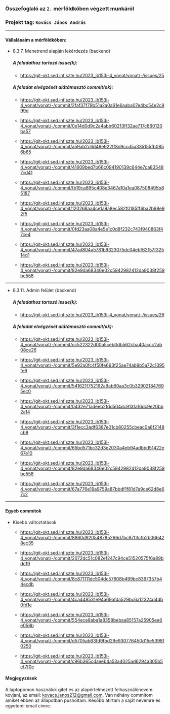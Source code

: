 ### Összefoglaló az `2.` mérföldkőben végzett munkáról

### Projekt tag: `Kovács János András`

___

#### Vállalásaim a mérföldkőben: 

 - 8.3.7. Menetrend alapján lekérdezés (backend)

    ##### A feladathoz tartozó issue(k):

     - https://git-okt.sed.inf.szte.hu/2023_ib153i-4_vonat/vonat/-/issues/25

    ##### A feladat elvégzését alátámasztó commit(ok):

     - https://git-okt.sed.inf.szte.hu/2023_ib153i-4_vonat/vonat/-/commit/2faf37f79b51a2a0a61e6aaba07e4bc54e2c999d
     
     - https://git-okt.sed.inf.szte.hu/2023_ib153i-4_vonat/vonat/-/commit/0e14d0d9c2a4abb60213ff32ae717c860120ba57
     
     - https://git-okt.sed.inf.szte.hu/2023_ib153i-4_vonat/vonat/-/commit/a59ab2c6d46e922ff8d9ccd5a335155fb0856b65
     
     - https://git-okt.sed.inf.szte.hu/2023_ib153i-4_vonat/vonat/-/commit/41609bed7b66c094190139c644e7ca835487cd41
     
     - https://git-okt.sed.inf.szte.hu/2023_ib153i-4_vonat/vonat/-/commit/fb19ca895c408e3467a10a1ea087508495b85187
     
     - https://git-okt.sed.inf.szte.hu/2023_ib153i-4_vonat/vonat/-/commit/120268aa4ce1a9a8ec582f0185ff6ba2b98e92f5
     
     - https://git-okt.sed.inf.szte.hu/2023_ib153i-4_vonat/vonat/-/commit/0fd23aa08a4e5e1c0d8f232c743f940863f47ce4
     
     - https://git-okt.sed.inf.szte.hu/2023_ib153i-4_vonat/vonat/-/commit/47ad804a5781b9323075dc04ebf62f57f32514d1
     
     - https://git-okt.sed.inf.szte.hu/2023_ib153i-4_vonat/vonat/-/commit/82e9da68346e02c5942982412da9038f259bc558
     
---
     
 - 8.3.11. Admin felület (backend)

    ##### A feladathoz tartozó issue(k):

     - https://git-okt.sed.inf.szte.hu/2023_ib153i-4_vonat/vonat/-/issues/26

    ##### A feladat elvégzését alátámasztó commit(ok):

     - https://git-okt.sed.inf.szte.hu/2023_ib153i-4_vonat/vonat/-/commit/cc522322d00a5ceb0db562cba40accc2ab08ce26
     
     - https://git-okt.sed.inf.szte.hu/2023_ib153i-4_vonat/vonat/-/commit/5e92a0fc4f50fe693f25ae74ab9b5a72c1395fe6
     
     - https://git-okt.sed.inf.szte.hu/2023_ib153i-4_vonat/vonat/-/commit/541621f752192a9ab60aa3c0b329021847695ec0
     
     - https://git-okt.sed.inf.szte.hu/2023_ib153i-4_vonat/vonat/-/commit/0432e71adeeb2fdd504dc913fa16dc9e20bb2a14
     
     - https://git-okt.sed.inf.szte.hu/2023_ib153i-4_vonat/vonat/-/commit/3f1ecc3adf6387e01cb80255cbeac0a8f2148cb8
     
     - https://git-okt.sed.inf.szte.hu/2023_ib153i-4_vonat/vonat/-/commit/65bd571bc32d3e2030a4eb94adbbd51422e67e10
     
     - https://git-okt.sed.inf.szte.hu/2023_ib153i-4_vonat/vonat/-/commit/82e9da68346e02c5942982412da9038f259bc558

     - https://git-okt.sed.inf.szte.hu/2023_ib153i-4_vonat/vonat/-/commit/67a776e19a9759a87bbdf1f81d7a9ce62d8e67c2
     

___

#### Egyéb commitok

- Kisebb változtatások

     - https://git-okt.sed.inf.szte.hu/2023_ib153i-4_vonat/vonat/-/commit/8860d920548785266d7bc97f3cfb2b066428ec35

     - https://git-okt.sed.inf.szte.hu/2023_ib153i-4_vonat/vonat/-/commit/2072dc51c082ef247c94ce51520575f6a89bdc19

     - https://git-okt.sed.inf.szte.hu/2023_ib153i-4_vonat/vonat/-/commit/8c871111dc504dc57608b499bc8397357b44ecdb

     - https://git-okt.sed.inf.szte.hu/2023_ib153i-4_vonat/vonat/-/commit/4ca448531e94a69afda529bc6a12324d4db0fd1e

     - https://git-okt.sed.inf.szte.hu/2023_ib153i-4_vonat/vonat/-/commit/554ece8aba1a8358bebaa85157a25905ee6e056b

     - https://git-okt.sed.inf.szte.hu/2023_ib153i-4_vonat/vonat/-/commit/d5705ab63fd9fbd29e930776450d15e5398f0250

     - https://git-okt.sed.inf.szte.hu/2023_ib153i-4_vonat/vonat/-/commit/c96b365cdaeeb4a53a4025ad6294a305b5ef7f0e


#### Megjegyzések
A laptopomon használok gitet és az alapértelmezett felhasználónevem: kovjani, az email: kovacs.janos212@gmail.com. Van néhány commitom amiket ebben az állapotban pusholtam. Később átírtam a saját nevemre és egyetemi email címre.
